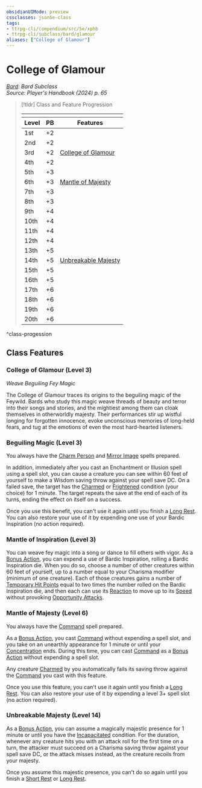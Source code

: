 ```yaml
---
obsidianUIMode: preview
cssclasses: json5e-class
tags:
- ttrpg-cli/compendium/src/5e/xphb
- ttrpg-cli/subclass/bard/glamour
aliases: ["College of Glamour"]
---
```

# College of Glamour
*[Bard](bard-xphb.md): Bard Subclass*  
*Source: Player's Handbook (2024) p. 65*  

> [!tldr] Class and Feature Progression
> 
> <table class="class-progression">
> <thead>
> <tr><th colspan='3'></th></tr>
> <tr class="class-progression"><th class"level">Level</th><th class"pb">PB</th><th class"feature">Features</th></tr>
> </thead><tbody>
> <tr class="class-progression"><td class"level">1st</td><td class"pb">+2</td><td class"feature"></td></tr>
> <tr class="class-progression"><td class"level">2nd</td><td class"pb">+2</td><td class"feature"></td></tr>
> <tr class="class-progression"><td class"level">3rd</td><td class"pb">+2</td><td class"feature"><a href='#College%20of%20Glamour%20(Level%203)'>College of Glamour</a></td></tr>
> <tr class="class-progression"><td class"level">4th</td><td class"pb">+2</td><td class"feature"></td></tr>
> <tr class="class-progression"><td class"level">5th</td><td class"pb">+3</td><td class"feature"></td></tr>
> <tr class="class-progression"><td class"level">6th</td><td class"pb">+3</td><td class"feature"><a href='#Mantle%20of%20Majesty%20(Level%206)'>Mantle of Majesty</a></td></tr>
> <tr class="class-progression"><td class"level">7th</td><td class"pb">+3</td><td class"feature"></td></tr>
> <tr class="class-progression"><td class"level">8th</td><td class"pb">+3</td><td class"feature"></td></tr>
> <tr class="class-progression"><td class"level">9th</td><td class"pb">+4</td><td class"feature"></td></tr>
> <tr class="class-progression"><td class"level">10th</td><td class"pb">+4</td><td class"feature"></td></tr>
> <tr class="class-progression"><td class"level">11th</td><td class"pb">+4</td><td class"feature"></td></tr>
> <tr class="class-progression"><td class"level">12th</td><td class"pb">+4</td><td class"feature"></td></tr>
> <tr class="class-progression"><td class"level">13th</td><td class"pb">+5</td><td class"feature"></td></tr>
> <tr class="class-progression"><td class"level">14th</td><td class"pb">+5</td><td class"feature"><a href='#Unbreakable%20Majesty%20(Level%2014)'>Unbreakable Majesty</a></td></tr>
> <tr class="class-progression"><td class"level">15th</td><td class"pb">+5</td><td class"feature"></td></tr>
> <tr class="class-progression"><td class"level">16th</td><td class"pb">+5</td><td class"feature"></td></tr>
> <tr class="class-progression"><td class"level">17th</td><td class"pb">+6</td><td class"feature"></td></tr>
> <tr class="class-progression"><td class"level">18th</td><td class"pb">+6</td><td class"feature"></td></tr>
> <tr class="class-progression"><td class"level">19th</td><td class"pb">+6</td><td class"feature"></td></tr>
> <tr class="class-progression"><td class"level">20th</td><td class"pb">+6</td><td class"feature"></td></tr>
> </tbody></table>
^class-progession


## Class Features

### College of Glamour (Level 3)

*Weave Beguiling Fey Magic*

The College of Glamour traces its origins to the beguiling magic of the Feywild. Bards who study this magic weave threads of beauty and terror into their songs and stories, and the mightiest among them can cloak themselves in otherworldly majesty. Their performances stir up wistful longing for forgotten innocence, evoke unconscious memories of long-held fears, and tug at the emotions of even the most hard-hearted listeners.

### Beguiling Magic (Level 3)

You always have the [Charm Person](3-Compendium/spells/charm-person-xphb.md) and [Mirror Image](3-Compendium/spells/mirror-image-xphb.md) spells prepared.

In addition, immediately after you cast an Enchantment or Illusion spell using a spell slot, you can cause a creature you can see within 60 feet of yourself to make a Wisdom saving throw against your spell save DC. On a failed save, the target has the [Charmed](3-Compendium/rules/conditions.md#Charmed) or [Frightened](3-Compendium/rules/conditions.md#Frightened) condition (your choice) for 1 minute. The target repeats the save at the end of each of its turns, ending the effect on itself on a success.

Once you use this benefit, you can't use it again until you finish a [Long Rest](3-Compendium/rules/variant-rules/long-rest-xphb.md). You can also restore your use of it by expending one use of your Bardic Inspiration (no action required).

### Mantle of Inspiration (Level 3)

You can weave fey magic into a song or dance to fill others with vigor. As a [Bonus Action](3-Compendium/rules/variant-rules/bonus-action-xphb.md), you can expend a use of Bardic Inspiration, rolling a Bardic Inspiration die. When you do so, choose a number of other creatures within 60 feet of yourself, up to a number equal to your Charisma modifier (minimum of one creature). Each of those creatures gains a number of [Temporary Hit Points](3-Compendium/rules/variant-rules/temporary-hit-points-xphb.md) equal to two times the number rolled on the Bardic Inspiration die, and then each can use its [Reaction](3-Compendium/rules/variant-rules/reaction-xphb.md) to move up to its [Speed](3-Compendium/rules/variant-rules/speed-xphb.md) without provoking [Opportunity Attacks](3-Compendium/rules/actions.md#Opportunity%20Attack).

### Mantle of Majesty (Level 6)

You always have the [Command](3-Compendium/spells/command-xphb.md) spell prepared.

As a [Bonus Action](3-Compendium/rules/variant-rules/bonus-action-xphb.md), you cast [Command](3-Compendium/spells/command-xphb.md) without expending a spell slot, and you take on an unearthly appearance for 1 minute or until your [Concentration](3-Compendium/rules/conditions.md#Concentration) ends. During this time, you can cast [Command](3-Compendium/spells/command-xphb.md) as a [Bonus Action](3-Compendium/rules/variant-rules/bonus-action-xphb.md) without expending a spell slot.

Any creature [Charmed](3-Compendium/rules/conditions.md#Charmed) by you automatically fails its saving throw against the [Command](3-Compendium/spells/command-xphb.md) you cast with this feature.

Once you use this feature, you can't use it again until you finish a [Long Rest](3-Compendium/rules/variant-rules/long-rest-xphb.md). You can also restore your use of it by expending a level 3+ spell slot (no action required).

### Unbreakable Majesty (Level 14)

As a [Bonus Action](3-Compendium/rules/variant-rules/bonus-action-xphb.md), you can assume a magically majestic presence for 1 minute or until you have the [Incapacitated](3-Compendium/rules/conditions.md#Incapacitated) condition. For the duration, whenever any creature hits you with an attack roll for the first time on a turn, the attacker must succeed on a Charisma saving throw against your spell save DC, or the attack misses instead, as the creature recoils from your majesty.

Once you assume this majestic presence, you can't do so again until you finish a [Short Rest](3-Compendium/rules/variant-rules/short-rest-xphb.md) or [Long Rest](3-Compendium/rules/variant-rules/long-rest-xphb.md).